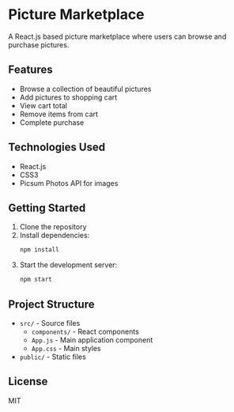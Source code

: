 # Picture Marketplace

A React.js based picture marketplace where users can browse and purchase pictures.

## Features

- Browse a collection of beautiful pictures
- Add pictures to shopping cart
- View cart total
- Remove items from cart
- Complete purchase

## Technologies Used

- React.js
- CSS3
- Picsum Photos API for images

## Getting Started

1. Clone the repository
2. Install dependencies:
   ```bash
   npm install
   ```
3. Start the development server:
   ```bash
   npm start
   ```

## Project Structure

- `src/` - Source files
  - `components/` - React components
  - `App.js` - Main application component
  - `App.css` - Main styles
- `public/` - Static files

## License

MIT 